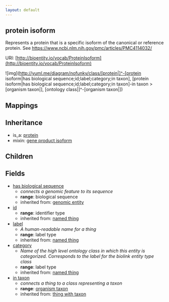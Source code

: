 ```yaml
---
layout: default
---
```


## protein isoform


Represents a protein that is a specific isoform of the canonical or reference protein. See https://www.ncbi.nlm.nih.gov/pmc/articles/PMC4114032/

URI: [http://bioentity.io/vocab/ProteinIsoform](http://bioentity.io/vocab/ProteinIsoform)


![img](http://yuml.me/diagram/nofunky/class/[protein|]^-[protein isoform|has biological sequence;id;label;category;in taxon], [protein isoform|has biological sequence;id;label;category;in taxon]-in taxon >[organism taxon|], [ontology class|]^-[organism taxon|])
## Mappings


## Inheritance

 *  is_a: [protein](Protein.html)
 *  mixin: [gene product isoform](GeneProductIsoform.html)

## Children



## Fields

 * [has biological sequence](has_biological_sequence.html)
    * _connects a genomic feature to its sequence_
    * __range__: biological sequence
    * inherited from: [genomic entity](GenomicEntity.html)
 * [id](id.html)
    * __range__: identifier type
    * inherited from: [named thing](NamedThing.html)
 * [label](label.html)
    * _A human-readable name for a thing_
    * __range__: label type
    * inherited from: [named thing](NamedThing.html)
 * [category](category.html)
    * _Name of the high level ontology class in which this entity is categorized. Corresponds to the label for the biolink entity type class_
    * __range__: label type
    * inherited from: [named thing](NamedThing.html)
 * [in taxon](in_taxon.html)
    * _connects a thing to a class representing a taxon_
    * __range__: [organism taxon](OrganismTaxon.html)
    * inherited from: [thing with taxon](ThingWithTaxon.html)
